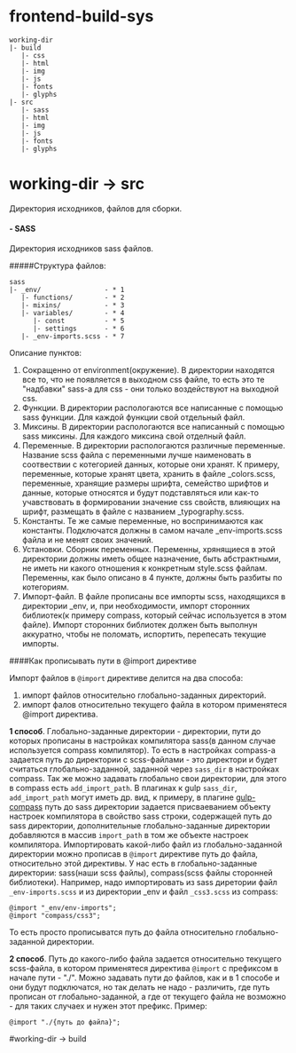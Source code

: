 # frontend-build-sys
    
    working-dir  
    |- build  
       |- css  
       |- html  
       |- img 
       |- js  
       |- fonts 
       |- glyphs  
    |- src  
       |- sass  
       |- html  
       |- img 
       |- js  
       |- fonts 
       |- glyphs  


# working-dir -> src

Директория исходников, файлов для сборки.

#### - SASS

Директория исходников sass файлов.    

#####Структура файлов:

    sass
    |- _env/                - * 1
       |- functions/        - * 2
       |- mixins/           - * 3
       |- variables/        - * 4
          |- const          - * 5
          |- settings       - * 6
       |- _env-imports.scss - * 7

Описание пунктов:

1. Сокращенно от environment(окружение). В директории находятся все то, что не появляется в выходном css файле, то есть это те "надбавки" sass-a для css - они только воздействуют на выходной css.
2. Функции. В директории распологаются все написанные с помощью sass функции. Для каждой функции свой отдельный файл.
3. Миксины. В директории распологаются все написанный с помощью sass миксины. Для каждого миксина свой отделный файл.
4. Переменные. В директории распологаются различные переменные. Название scss файла с переменными лучше наименовать в соотвествии с котегорией данных, которые они хранят. К примеру, переменные, которые хранят цвета, хранить в файле _colors.scss, переменные, хранящие размеры шрифта, семейство шрифтов и данные, которые относятся и будут подставляться или как-то учавствовать в формировании значение css свойств, влияющих на шрифт, размещать в файле с названием _typography.scss.
5. Константы. Те же самые переменные, но воспринимаются как константы. Подключатся должны в самом начале _env-imports.scss файла и не менят своих значений.
6. Установки. Сборник переменных. Переменны, хрянящиеся в этой директории должны иметь общее назначение, быть абстрактными, не иметь ни какого отношения к конкретным style.scss файлам. Переменны, как было описано в 4 пункте, должны быть разбиты по котегориям.
7. Импорт-файл. В файле прописаны все импорты scss, находящихся в директории _env, и, при необходимости, импорт сторонних библиотек(к примеру compass, который сейчас используется в этом файле). Импорт сторонних библиотек должен быть выполнун аккуратно, чтобы не поломать, испортить, перепесать текущие импорты.
    
####Как прописывать пути в @import директиве

Импорт файлов в `@import` директиве делится на два способа:

1. импорт файлов относительно глобально-заданных директорий.
2. импорт фалов относительно текущего файла в котором применятеся @import директива.

**1 способ**. Глобально-заданные директории - директории, пути до которых прописаны в настройках компилятора sass(в данном случае используется compass компилятор). То есть в настройках compass-а задается путь до директории с scss-файлами - это директори и будет считаться глобально-заданной, заданной через `sass_dir` в настройках compass. Так же можно задавать глобально свои директории, для этого в compass есть `add_import_path`. В плагинах к gulp `sass_dir`, `add_import_path` могут иметь др. вид, к примеру, в плагине [gulp-compass](//www.npmjs.com/package/gulp-compass) путь до sass директории задается присваеванием объекту настроек компилятора в свойство sass строки, содержащей путь до sass директории, дополнительные глобально-заданные директории добавляются в массив `import_path` в том же объекте настроек компилятора.
Импортировать какой-либо файл из глобально-заданной директории можно прописав в `@import` директиве путь до файла, относительно этой директивы. У нас есть в глобально-заданные директории: sass(наши scss файлы), compass(scss файлы сторонней библиотеки). Например, надо импортировать из sass диретории файл `_env-imports.scss` и из директории _env и файл `_css3.scss` из compass:

    @import "_env/env-imports";
    @import "compass/css3";

То есть просто прописыватся путь до файла относительно глобально-заданной директории.

**2 способ**. Путь до какого-либо файла задается относительно текущего scss-файла, в котором применятеся директива `@import` c префиксом в начале пути - "./". Можно задавать пути до файлов, как и в 1 способе и они будут подключатся, но так делать не надо - различить, где путь прописан от глобально-заданной, а где от текущего файла не возможно - для таких случаех и нужен этот префикс.
Пример:

    @import "./{путь до файла}";

#working-dir -> build
